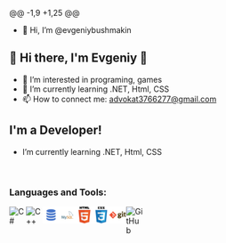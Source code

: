 @@ -1,9 +1,25 @@
- 👋 Hi, I’m @evgeniybushmakin

## 👋  Hi there, I'm  Evgeniy 👋
- 👀 I’m interested in programing, games
- 🌱 I’m currently learning .NET, Html, CSS  
- 📫 How to connect me: advokat3766277@gmail.com

## I'm a Developer!
- I’m currently learning .NET, Html, CSS

<br />

### Languages and Tools:
[<img align="left" alt="C#" width="30px" src="https://boards.420chan.org/prog/src/1529608503008.png" />]()
[<img align="left" alt="C++" width="30px" src="https://upload.wikimedia.org/wikipedia/commons/thumb/1/18/ISO_C%2B%2B_Logo.svg/1200px-ISO_C%2B%2B_Logo.svg.png" />]()
[<img align="left" alt="SQL" width="30px" src="https://raw.githubusercontent.com/github/explore/80688e429a7d4ef2fca1e82350fe8e3517d3494d/topics/sql/sql.png" />]()
[<img align="left" alt="MySQL" width="30px" src="https://raw.githubusercontent.com/github/explore/80688e429a7d4ef2fca1e82350fe8e3517d3494d/topics/mysql/mysql.png" />]()

[<img align="left" alt="HTML5" width="30px" src="https://raw.githubusercontent.com/github/explore/80688e429a7d4ef2fca1e82350fe8e3517d3494d/topics/html/html.png" />]()
[<img align="left" alt="CSS3" width="30px" src="https://raw.githubusercontent.com/github/explore/80688e429a7d4ef2fca1e82350fe8e3517d3494d/topics/css/css.png" />]()
[<img align="left" alt="Git" width="30px" src="https://raw.githubusercontent.com/github/explore/80688e429a7d4ef2fca1e82350fe8e3517d3494d/topics/git/git.png" />]()
[<img align="left" alt="GitHub" width="30px" src="https://eric11598.github.io/img/icons/github-logo.png" />]()

<br />
